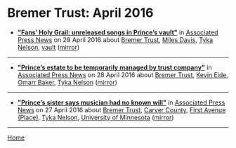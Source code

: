 # Bremer Trust: April 2016

 - [**"Fans’ Holy Grail: unreleased songs in Prince’s vault"**](https://apnews.com/73b9ba74daa4423bb36ac62d4655a71b) in [Associated Press News](https://apnews.com/) on 29 April 2016 about [Bremer Trust](../../topics/bremer-trust/index.md), [Miles Davis](../../topics/miles-davis/index.md), [Tyka Nelson](../../topics/tyka-nelson/index.md), [vault](../../topics/vault/index.md) ([mirror](https://web.archive.org/web/*/https://apnews.com/73b9ba74daa4423bb36ac62d4655a71b))

----

 - [**"Prince’s estate to be temporarily managed by trust company"**](https://apnews.com/606153a12f3041b8b76186c824538183) in [Associated Press News](https://apnews.com/) on 28 April 2016 about [Bremer Trust](../../topics/bremer-trust/index.md), [Kevin Eide](../../topics/kevin-eide/index.md), [Omarr Baker](../../topics/omarr-baker/index.md), [Tyka Nelson](../../topics/tyka-nelson/index.md) ([mirror](https://web.archive.org/web/*/https://apnews.com/606153a12f3041b8b76186c824538183))

----

 - [**"Prince’s sister says musician had no known will"**](https://apnews.com/b7bcc90e42904f679c07158bf5e851a3) in [Associated Press News](https://apnews.com/) on 27 April 2016 about [Bremer Trust](../../topics/bremer-trust/index.md), [Carver County](../../topics/carver-county/index.md), [First Avenue (Place)](../../topics/place/first-avenue/index.md), [Tyka Nelson](../../topics/tyka-nelson/index.md), [University of Minnesota](../../topics/university-of-minnesota/index.md) ([mirror](https://web.archive.org/web/*/https://apnews.com/b7bcc90e42904f679c07158bf5e851a3))

----

[Home](./)
